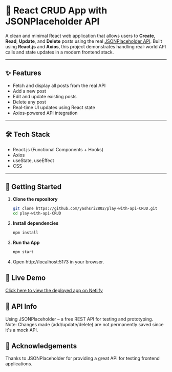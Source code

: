 # 🚀 React CRUD App with JSONPlaceholder API

A clean and minimal React web application that allows users to **Create**, **Read**, **Update**, and **Delete** posts using the real [JSONPlaceholder API](https://jsonplaceholder.typicode.com/). Built using **React.js** and **Axios**, this project demonstrates handling real-world API calls and state updates in a modern frontend stack.

---

## ✨ Features

- Fetch and display all posts from the real API
- Add a new post
- Edit and update existing posts
- Delete any post
- Real-time UI updates using React state
- Axios-powered API integration

---

## 🛠️ Tech Stack

- React.js (Functional Components + Hooks)
- Axios
- useState, useEffect
- CSS 

---

## 📂 Getting Started

1. **Clone the repository**
   ```bash
   git clone https://github.com/yashsri2802/play-with-api-CRUD.git
   cd play-with-api-CRUD

2. **Install dependencies**
   ```bash
   npm install

3. **Run tha App**
   ```bash
   npm start
   
4. Open http://localhost:5173 in your browser.

## 🔗 Live Demo

[Click here to view the deployed app on Netlify](https://playwithapi.netlify.app/)


## 🧪 API Info <br/>
Using JSONPlaceholder – a free REST API for testing and prototyping. <br/>
Note: Changes made (add/update/delete) are not permanently saved since it's a mock API.

## 🙌 Acknowledgements <br/>
Thanks to JSONPlaceholder for providing a great API for testing frontend applications.

